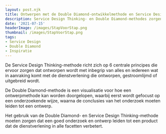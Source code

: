 ```yaml
---
layout: post.njk
title: Ontwerpen met de Double Diamond-ontwikkelmethode en Service Design Thinking-principes
description: Service Design Thinking- en Double Diamond-methodes zorgen voor een holistische benadering van ontwerp, met aandacht voor alle stakeholders en aspecten van een dienst. Hierdoor ontwerp je niet enkel een touchpoint, maar de hele dienstverlening en profiteren alle stakeholders.
date: '2021-07-15'
headerImage: /images/StapVoorStap.png
thumbnail: /images/StapVoorStap.png
tags:
- Service Design
- Double Diamond
- Inspiratie
---
```


De Service Design Thinking-methode richt zich op 6 centrale principes die ervoor zorgen dat ontworpen wordt met inbegrip van alles en iedereen wat in aanraking komt met de dienstverlening die ontworpen, gestroomlijmd of uitgebreid wordt.

De Double Diamond-methode is een visualisatie voor hoe een ontwerpmethode kan worden doorgelopen, waarbij eerst wordt gefocust op een onderzoekende wijze, waarna de conclusies van het onderzoek moeten leiden tot een ontwerp.

Het gebruik van de Double Diamond- en Service Design Thinking-methode moeten zorgen dat een goed onderzoek en ontwerp leiden tot een product dat de dienstverlening in alle facetten verbetert.

